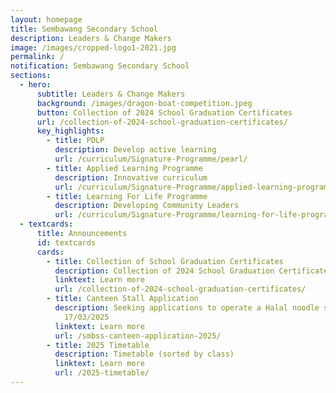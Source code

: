 ```yaml
---
layout: homepage
title: Sembawang Secondary School
description: Leaders & Change Makers
image: /images/cropped-logo1-2021.jpg
permalink: /
notification: Sembawang Secondary School
sections:
  - hero:
      subtitle: Leaders & Change Makers
      background: /images/dragon-boat-competition.jpeg
      button: Collection of 2024 School Graduation Certificates
      url: /collection-of-2024-school-graduation-certificates/
      key_highlights:
        - title: PDLP
          description: Develop active learning
          url: /curriculum/Signature-Programme/pearl/
        - title: Applied Learning Programme
          description: Innovative curriculum
          url: /curriculum/Signature-Programme/applied-learning-programme/
        - title: Learning For Life Programme
          description: Developing Community Leaders
          url: /curriculum/Signature-Programme/learning-for-life-programme/
  - textcards:
      title: Announcements
      id: textcards
      cards:
        - title: Collection of School Graduation Certificates
          description: Collection of 2024 School Graduation Certificates (SGC)
          linktext: Learn more
          url: /collection-of-2024-school-graduation-certificates/
        - title: Canteen Stall Application
          description: Seeking applications to operate a Halal noodle stall. Closing date,
            17/03/2025
          linktext: Learn more
          url: /smbss-canteen-application-2025/
        - title: 2025 Timetable
          description: Timetable (sorted by class)
          linktext: Learn more
          url: /2025-timetable/
---
```


